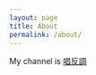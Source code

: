 ```yaml
---
layout: page
title: About
permalink: /about/
---
```


My channel is [唱反調](https://www.youtube.com/@ChangFanDiao)


